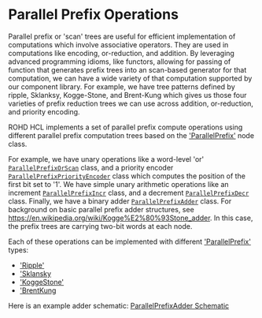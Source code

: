 # Parallel Prefix Operations

Parallel prefix or 'scan' trees are useful for efficient
implementation of computations which involve associative
operators. They are used in computations like encoding, or-reduction,
and addition. By leveraging advanced programming idioms, like
functors, allowing for passing of function that generates prefix trees
into an scan-based generator for that computation, we can have a wide
variety of that computation supported by our component library. For
example, we have tree patterns defined by ripple, Sklanksy,
Kogge-Stone, and Brent-Kung which gives us those four varieties of
prefix reduction trees we can use across addition, or-reduction, and
priority encoding.

ROHD HCL implements a set of parallel prefix compute operations using
different parallel prefix computation trees based on the
['ParallelPrefix'](https://intel.github.io/rohd-hcl/rohd_hcl/ParallelPrefix-class.html)
node class.

For example, we have unary operations like a word-level 'or'
[`ParallelPrefixOrScan`](https://intel.github.io/rohd-hcl/rohd_hcl/ParallelPrefixOrScan-class.html)
class, and a priority encoder
[`ParallelPrefixPriorityEncoder`](https://intel.github.io/rohd-hcl/rohd_hcl/ParallelPrefixPriorityEncoder-class.html)
class which computes the position of the first bit set to '1'. We have
simple unary arithmetic operations like an increment
[`ParallelPrefixIncr`](https://intel.github.io/rohd-hcl/rohd_hcl/ParallelPrefixIncr-class.html)
class, and a decrement
[`ParallelPrefixDecr`](https://intel.github.io/rohd-hcl/rohd_hcl/ParallelPrefixDecr-class.html)
class. Finally, we have a binary adder
[`ParallelPrefixAdder`](https://intel.github.io/rohd-hcl/rohd_hcl/ParallelPrefixAdder-class.html)
class. For background on basic parallel prefix adder structures, see
<https://en.wikipedia.org/wiki/Kogge%E2%80%93Stone_adder>. In this
case, the prefix trees are carrying two-bit words at each node.

Each of these operations can be implemented with different
['ParallelPrefix'](https://intel.github.io/rohd-hcl/rohd_hcl/ParallelPrefix-class.html)
types:

- ['Ripple'](https://intel.github.io/rohd-hcl/rohd_hcl/Ripple-class.html)
- ['Sklansky](https://intel.github.io/rohd-hcl/rohd_hcl/Sklansky-class.html)
- ['KoggeStone'](https://intel.github.io/rohd-hcl/rohd_hcl/KoggeStone-class.html)
- ['BrentKung](https://intel.github.io/rohd-hcl/rohd_hcl/BrentKung-class.html)

Here is an example adder schematic:
[ParallelPrefixAdder Schematic](https://intel.github.io/rohd-hcl/ParallelPrefixAdder.html)

